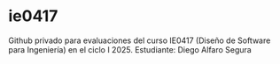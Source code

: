 # ie0417
Github privado para evaluaciones del curso IE0417 (Diseño de Software para Ingeniería) en el ciclo I 2025. Estudiante: Diego Alfaro Segura
